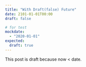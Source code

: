 ```yaml
---
title: "With Draft(false) Future"
date: 2101-01-01T00:00
draft: false

# for test
mockdate:
  - "2020-01-01"
expected:
  draft: true
---
```


This post is draft because now < date.
